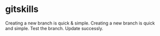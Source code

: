 # gitskills
Creating a new branch is quick & simple.
Creating a new branch is quick and simple.
Test the branch.
Update successly.
